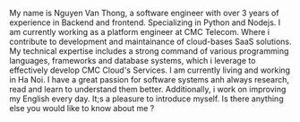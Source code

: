 My name is Nguyen Van Thong, a software engineer with over 3 years of experience in Backend and frontend. Specializing in Python and Nodejs. I am currently working as a platform engineer at CMC Telecom. Where i contribute to development and maintainance of cloud-bases SaaS solutions. My technical expertise includes a strong command of various programming languages, frameworks and database systems, which i leverage to effectively develop CMC Cloud's Services. I am currently living and working in Ha Noi. I have a great passion for software systems anh always research, read and learn to understand them better. Additionally, i work on improving my English every day.
It;s a pleasure to introduce myself. Is there anything else you would like to know about me ?
